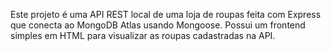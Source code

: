 Este projeto é uma API REST local de uma loja de roupas feita com Express que conecta ao MongoDB Atlas usando Mongoose.
Possui um frontend simples em HTML para visualizar as roupas cadastradas na API. 
